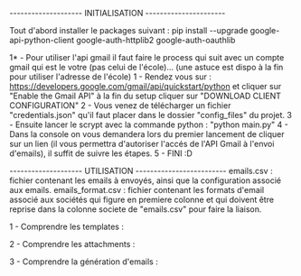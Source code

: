 -------------------- INITIALISATION ----------------------

Tout d'abord installer le packages suivant :
pip install --upgrade google-api-python-client google-auth-httplib2 google-auth-oauthlib

1* - Pour utiliser l'api gmail il faut faire le process qui suit avec un compte gmail qui est le votre (pas celui de l'école)... (une astuce est dispo à la fin pour utiliser l'adresse de l'école)
1 - Rendez vous sur : https://developers.google.com/gmail/api/quickstart/python et cliquer sur "Enable the Gmail API" à la fin du setup cliquer sur "DOWNLOAD CLIENT CONFIGURATION"
2 - Vous venez de télécharger un fichier "credentials.json" qu'il faut placer dans le dossier "config_files" du projet.
3 - Ensuite lancer le scrypt avec la commande python : "python main.py"
4 - Dans la console on vous demandera lors du premier lancement de cliquer sur un lien (il vous permettra d'autoriser l'accés de l'API Gmail à l'envoi d'emails), il suffit de suivre les étapes.
5 - FINI :D

-------------------- UTILISATION -------------------------
emails.csv : fichier contenant les emails à envoyés, ainsi que la configuration associé aux emails.
emails_format.csv : fichier contenant les formats d'email associé aux sociétés qui figure en premiere colonne et qui doivent être reprise dans la colonne societe de "emails.csv" pour faire la liaison.


1 - Comprendre les templates :

2 - Comprendre les attachments :

3 - Comprendre la génération d'emails :




